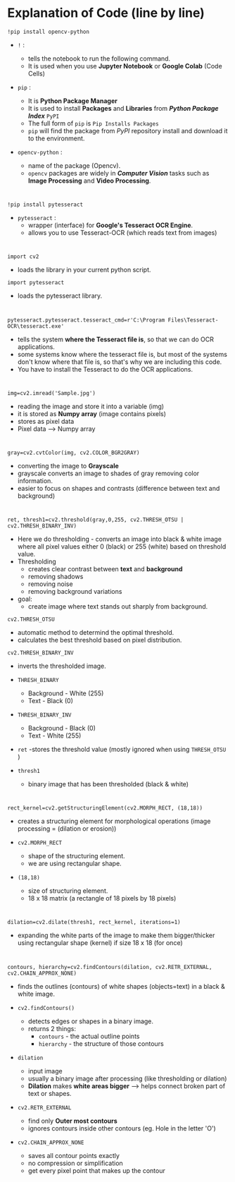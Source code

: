 # Explanation of Code (line by line)

`!pip install opencv-python` 
- `!` :
    - tells the notebook to run the following command.
    -  It is used when you use **Jupyter Notebook** or **Google Colab** (Code Cells)

- `pip` :
    -  It is **Python Package Manager**
    -  It is used to install **Packages** and **Libraries** from ***Python Package Index*** `PyPI`
    - The full form of `pip` is `Pip Installs Packages`
    - `pip` will find the package from *PyPI* repository install and download it to the environment.

- `opencv-python` :
    - name of the package (Opencv).
    - `opencv` packages are widely in ***Computer Vision*** tasks such as **Image Processing** and **Video Processing**.
#

   `!pip install pytesseract`
  
- `pytesseract` :
    - wrapper (interface) for **Google's Tesseract OCR Engine**.
    - allows you to use Tesseract-OCR (which reads text from images)

 #

 `import cv2`
- loads the library in your current python script.

`import pytesseract`
- loads the pytesseract library. 

#

`pytesseract.pytesseract.tesseract_cmd=r'C:\Program Files\Tesseract-OCR\tesseract.exe'`
 - tells the system **where the Tesseract file is**, so that we can do OCR applications.
 - some systems know where the tesseract file is, but most of the systems don't know where that file is, so that's why we are including this code.
 - You have to install the Tesseract to do the OCR applications.

#

`img=cv2.imread('Sample.jpg')`
- reading the image and store it into a variable (img)
- it is stored as **Numpy array** (image contains pixels)
- stores as pixel data
- Pixel data --> Numpy array

#

`gray=cv2.cvtColor(img, cv2.COLOR_BGR2GRAY)`
- converting the image to **Grayscale**
- grayscale converts an image to shades of gray removing color information.
- easier to focus on shapes and contrasts (difference between text and background)

 #

 `ret, thresh1=cv2.threshold(gray,0,255, cv2.THRESH_OTSU | cv2.THRESH_BINARY_INV)`
 - Here we do thresholding - converts an image into black & white image where all pixel values either 0 (black) or 255 (white) based on threshold value.
 - Thresholding
   - creates clear contrast between **text** and **background**
   - removing shadows
   - removing noise
   - removing background variations
 - goal:
     - create image where text stands out sharply from background.
       
`cv2.THRESH_OTSU`
- automatic method to determind the optimal threshold.
- calculates the best threshold based on pixel distribution.

`cv2.THRESH_BINARY_INV`
- inverts the thresholded image.

- `THRESH_BINARY`
     - Background - White (255)
     - Text       - Black (0)

- `THRESH_BINARY_INV`
    - Background - Black (0)
    - Text       - White (255)
 
- `ret`
    -stores the threshold value (mostly ignored when using `THRESH_OTSU` )

- `thresh1`
    - binary image that has been thresholded (black & white)

#

`rect_kernel=cv2.getStructuringElement(cv2.MORPH_RECT, (18,18))`
- creates a structuring element for morphological operations (image processing = (dilation or erosion))

- `cv2.MORPH_RECT`
    - shape of the structuring element.
    - we are using rectangular shape.

- `(18,18)`
    - size of structuring element.
    - 18 x 18 matrix (a rectangle of 18 pixels by 18 pixels)       

#

`dilation=cv2.dilate(thresh1, rect_kernel, iterations=1)`
- expanding the white parts of the image to make them bigger/thicker using rectangular shape (kernel) if size 18 x 18 (for once)

#

`contours, hierarchy=cv2.findContours(dilation, cv2.RETR_EXTERNAL, cv2.CHAIN_APPROX_NONE)`
- finds the outlines (contours) of white shapes (objects=text) in a black & white image.

- `cv2.findContours()`
    - detects edges or shapes in a binary image.
    - returns 2 things:
        - `contours`  - the actual outline points
        - `hierarchy` - the structure of those contours

- `dilation`
    - input image
    - usually a binary image after processing (like thresholding or dilation)
    - **Dilation** makes **white areas bigger** --> helps connect broken part of text or shapes.

- `cv2.RETR_EXTERNAL`
    - find only **Outer most contours**
    - ignores contours inside other contours (eg. Hole in the letter 'O')

- `cv2.CHAIN_APPROX_NONE`
    - saves all contour points exactly
    - no compression or simplification
    - get every pixel point that makes up the contour 

